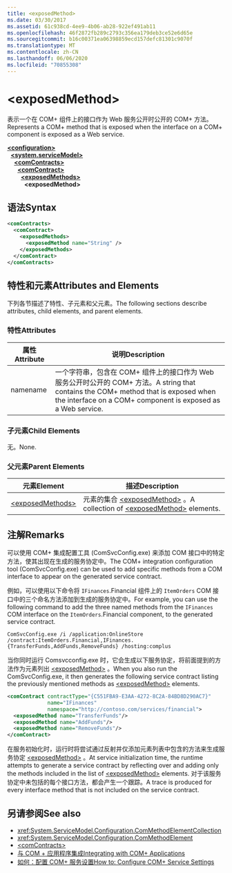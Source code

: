 ```yaml
---
title: <exposedMethod>
ms.date: 03/30/2017
ms.assetid: 61c938cd-4ee9-4b06-ab28-922ef491ab11
ms.openlocfilehash: 46f2872fb289c2793c356ea179deb3ce52e6d65e
ms.sourcegitcommit: b16c00371ea06398859ecd157defc81301c9070f
ms.translationtype: MT
ms.contentlocale: zh-CN
ms.lasthandoff: 06/06/2020
ms.locfileid: "70855308"
---
```

# \<exposedMethod>
<span data-ttu-id="1d599-101">表示一个在 COM+ 组件上的接口作为 Web 服务公开时公开的 COM+ 方法。</span><span class="sxs-lookup"><span data-stu-id="1d599-101">Represents a COM+ method that is exposed when the interface on a COM+ component is exposed as a Web service.</span></span>  
  
[**\<configuration>**](../configuration-element.md)\
&nbsp;&nbsp;[**\<system.serviceModel>**](system-servicemodel.md)\
&nbsp;&nbsp;&nbsp;&nbsp;[**\<comContracts>**](comcontracts.md)\
&nbsp;&nbsp;&nbsp;&nbsp;&nbsp;&nbsp;[**\<comContract>**](comcontract.md)\
&nbsp;&nbsp;&nbsp;&nbsp;&nbsp;&nbsp;&nbsp;&nbsp;[**\<exposedMethods>**](exposedmethods.md)\
&nbsp;&nbsp;&nbsp;&nbsp;&nbsp;&nbsp;&nbsp;&nbsp;&nbsp;&nbsp;**\<exposedMethod>**  
  
## <a name="syntax"></a><span data-ttu-id="1d599-102">语法</span><span class="sxs-lookup"><span data-stu-id="1d599-102">Syntax</span></span>  
  
```xml  
<comContracts>
  <comContract>
    <exposedMethods>
      <exposedMethod name="String" />
    </exposedMethods>
  </comContract>
</comContracts>
```  
  
## <a name="attributes-and-elements"></a><span data-ttu-id="1d599-103">特性和元素</span><span class="sxs-lookup"><span data-stu-id="1d599-103">Attributes and Elements</span></span>  
 <span data-ttu-id="1d599-104">下列各节描述了特性、子元素和父元素。</span><span class="sxs-lookup"><span data-stu-id="1d599-104">The following sections describe attributes, child elements, and parent elements.</span></span>  
  
### <a name="attributes"></a><span data-ttu-id="1d599-105">特性</span><span class="sxs-lookup"><span data-stu-id="1d599-105">Attributes</span></span>  
  
|<span data-ttu-id="1d599-106">属性</span><span class="sxs-lookup"><span data-stu-id="1d599-106">Attribute</span></span>|<span data-ttu-id="1d599-107">说明</span><span class="sxs-lookup"><span data-stu-id="1d599-107">Description</span></span>|  
|---------------|-----------------|  
|<span data-ttu-id="1d599-108">name</span><span class="sxs-lookup"><span data-stu-id="1d599-108">name</span></span>|<span data-ttu-id="1d599-109">一个字符串，包含在 COM+ 组件上的接口作为 Web 服务公开时公开的 COM+ 方法。</span><span class="sxs-lookup"><span data-stu-id="1d599-109">A string that contains the COM+ method that is exposed when the interface on a COM+ component is exposed as a Web service.</span></span>|  
  
### <a name="child-elements"></a><span data-ttu-id="1d599-110">子元素</span><span class="sxs-lookup"><span data-stu-id="1d599-110">Child Elements</span></span>  
 <span data-ttu-id="1d599-111">无。</span><span class="sxs-lookup"><span data-stu-id="1d599-111">None.</span></span>  
  
### <a name="parent-elements"></a><span data-ttu-id="1d599-112">父元素</span><span class="sxs-lookup"><span data-stu-id="1d599-112">Parent Elements</span></span>  
  
|<span data-ttu-id="1d599-113">元素</span><span class="sxs-lookup"><span data-stu-id="1d599-113">Element</span></span>|<span data-ttu-id="1d599-114">描述</span><span class="sxs-lookup"><span data-stu-id="1d599-114">Description</span></span>|  
|-------------|-----------------|  
|[\<exposedMethods>](exposedmethods.md)|<span data-ttu-id="1d599-115">元素的集合 [\<exposedMethod>](exposedmethod.md) 。</span><span class="sxs-lookup"><span data-stu-id="1d599-115">A collection of [\<exposedMethod>](exposedmethod.md) elements.</span></span>|  
  
## <a name="remarks"></a><span data-ttu-id="1d599-116">注解</span><span class="sxs-lookup"><span data-stu-id="1d599-116">Remarks</span></span>  
 <span data-ttu-id="1d599-117">可以使用 COM+ 集成配置工具 (ComSvcConfig.exe) 来添加 COM 接口中的特定方法，使其出现在生成的服务协定中。</span><span class="sxs-lookup"><span data-stu-id="1d599-117">The COM+ integration configuration tool (ComSvcConfig.exe) can be used to add specific methods from a COM interface to appear on the generated service contract.</span></span>  
  
 <span data-ttu-id="1d599-118">例如，可以使用以下命令将 `IFinances`.Financial 组件上的 `ItemOrders` COM 接口中的三个命名方法添加到生成的服务协定中。</span><span class="sxs-lookup"><span data-stu-id="1d599-118">For example, you can use the following command to add the three named methods from the `IFinances` COM interface on the `ItemOrders`.Financial component, to the generated service contract.</span></span>  
  
 `ComSvcConfig.exe /i /application:OnlineStore /contract:ItemOrders.Financial,IFinances.{TransferFunds,AddFunds,RemoveFunds} /hosting:complus`  
  
 <span data-ttu-id="1d599-119">当你同时运行 Comsvcconfig.exe 时，它会生成以下服务协定，将前面提到的方法作为元素列出 [\<exposedMethod>](exposedmethod.md) 。</span><span class="sxs-lookup"><span data-stu-id="1d599-119">When you also run the ComSvcConfig.exe, it then generates the following service contract listing the previously mentioned methods as [\<exposedMethod>](exposedmethod.md) elements.</span></span>  
  
```xml  
<comContract contractType="{C551FBA9-E3AA-4272-8C2A-84BD8D290AC7}"
             name="IFinances"
             namespace="http://contoso.com/services/financial">
  <exposedMethod name="TransferFunds"/>
  <exposedMethod name="AddFunds"/>
  <exposedMethod name="RemoveFunds"/>
</comContract>
```  
  
 <span data-ttu-id="1d599-120">在服务初始化时，运行时将尝试通过反射并仅添加元素列表中包含的方法来生成服务协定 [\<exposedMethod>](exposedmethod.md) 。</span><span class="sxs-lookup"><span data-stu-id="1d599-120">At service initialization time, the runtime attempts to generate a service contract by reflecting over and adding only the methods included in the list of [\<exposedMethod>](exposedmethod.md) elements.</span></span> <span data-ttu-id="1d599-121">对于该服务协定中未包括的每个接口方法，都会产生一个跟踪。</span><span class="sxs-lookup"><span data-stu-id="1d599-121">A trace is produced for every interface method that is not included on the service contract.</span></span>  
  
## <a name="see-also"></a><span data-ttu-id="1d599-122">另请参阅</span><span class="sxs-lookup"><span data-stu-id="1d599-122">See also</span></span>

- <xref:System.ServiceModel.Configuration.ComMethodElementCollection>
- <xref:System.ServiceModel.Configuration.ComMethodElement>
- [\<comContracts>](comcontracts.md)
- [<span data-ttu-id="1d599-123">与 COM + 应用程序集成</span><span class="sxs-lookup"><span data-stu-id="1d599-123">Integrating with COM+ Applications</span></span>](../../../wcf/feature-details/integrating-with-com-plus-applications.md)
- [<span data-ttu-id="1d599-124">如何：配置 COM+ 服务设置</span><span class="sxs-lookup"><span data-stu-id="1d599-124">How to: Configure COM+ Service Settings</span></span>](../../../wcf/feature-details/how-to-configure-com-service-settings.md)
